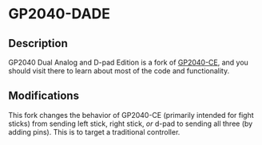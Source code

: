 # GP2040-DADE

## Description

GP2040 Dual Analog and D-pad Edition is a fork of [GP2040-CE](https://github.com/OpenStickCommunity/GP2040-CE), and you should visit there to learn about most of the code and functionality.

## Modifications

This fork changes the behavior of GP2040-CE (primarily intended for fight sticks) from sending left stick, right stick, *or* d-pad to sending all three (by adding pins). This is to target a traditional controller.

